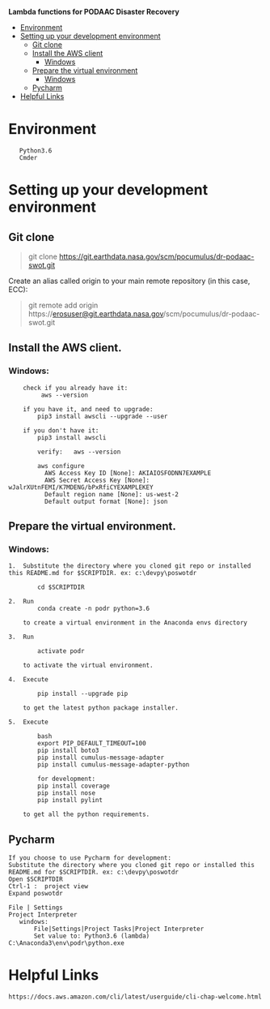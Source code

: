 **Lambda functions for PODAAC Disaster Recovery**

- [Environment](#environment)
- [Setting up your development environment](#setting-up-your-development-environment)
  * [Git clone](#git-clone)
  * [Install the AWS client](#aws-client)
    + [Windows](#windows-cli)
  * [Prepare the virtual environment](#virtual-environment)
    + [Windows](#windows)
  * [Pycharm](#pycharm)
- [Helpful Links](#helpful-links)

<a name="environment"></a>
# Environment
```
   Python3.6
   Cmder
```
<a name="setting-up-your-development-environment"></a>
# Setting up your development environment

<a name="git-clone"></a>
## Git clone
>git clone https://git.earthdata.nasa.gov/scm/pocumulus/dr-podaac-swot.git

Create an alias called origin to your main remote repository (in this case, ECC):
>git remote add origin https://erosuser@git.earthdata.nasa.gov/scm/pocumulus/dr-podaac-swot.git

<a name="aws-client"></a>
## Install the AWS client.

<a name="windows-cli"></a>
### Windows:
```
    check if you already have it:
         aws --version

    if you have it, and need to upgrade:
        pip3 install awscli --upgrade --user

    if you don't have it:
        pip3 install awscli

        verify:   aws --version

        aws configure
          AWS Access Key ID [None]: AKIAIOSFODNN7EXAMPLE
          AWS Secret Access Key [None]: wJalrXUtnFEMI/K7MDENG/bPxRfiCYEXAMPLEKEY
          Default region name [None]: us-west-2
          Default output format [None]: json
```
<a name="virtual-environment"></a>
## Prepare the virtual environment.

<a name="windows"></a>
### Windows:
```
1.  Substitute the directory where you cloned git repo or installed this README.md for $SCRIPTDIR. ex: c:\devpy\poswotdr

        cd $SCRIPTDIR

2.  Run
        conda create -n podr python=3.6

	to create a virtual environment in the Anaconda envs directory

3.  Run

		activate podr

	to activate the virtual environment.

4.  Execute

		pip install --upgrade pip

	to get the latest python package installer.

5.  Execute

        bash
        export PIP_DEFAULT_TIMEOUT=100
        pip install boto3
        pip install cumulus-message-adapter
        pip install cumulus-message-adapter-python

		for development:
		pip install coverage
		pip install nose
		pip install pylint

	to get all the python requirements.

```
<a name="pycharm"></a>
## Pycharm
```
If you choose to use Pycharm for development:
Substitute the directory where you cloned git repo or installed this README.md for $SCRIPTDIR. ex: c:\devpy\poswotdr
Open $SCRIPTDIR
Ctrl-1 :  project view
Expand poswotdr

File | Settings
Project Interpreter
   windows:
       File|Settings|Project Tasks|Project Interpreter
       Set value to: Python3.6 (lambda) C:\Anaconda3\env\podr\python.exe
```
<a name="helpful-links"></a>
# Helpful Links
```
https://docs.aws.amazon.com/cli/latest/userguide/cli-chap-welcome.html
```
